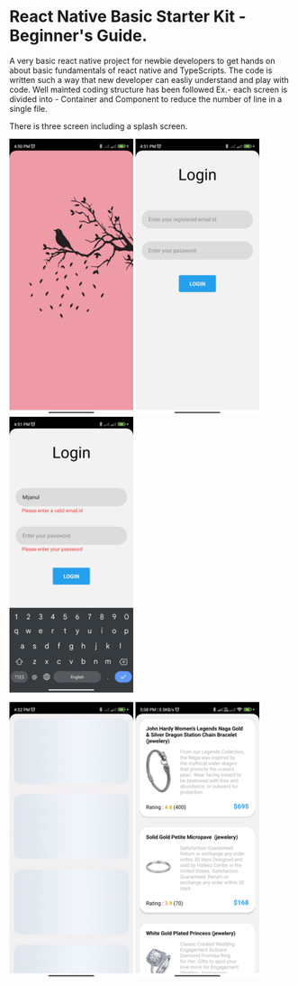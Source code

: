 # React Native Basic Starter Kit - Beginner's Guide.

A very basic react native project for newbie developers to get hands on about basic fundamentals of react native and TypeScripts. The code is written such a way that new developer can easliy understand and play with code. Well mainted coding structure has been followed Ex.- each screen is divided into - Container and Component to reduce the number of line in a single file.


There is three screen including a splash screen. 

<img src="Readme-source/0.jpg" width="220"/>                    <img src="Readme-source/1.jpg" width="220" />              <img src="Readme-source/2.jpg" width="220" />    


<img src="Readme-source/3.gif" width="220" />               <img src="Readme-source/4.jpg" width="220" />
